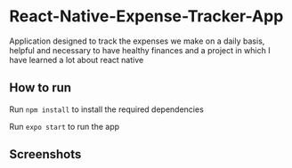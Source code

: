 # React-Native-Expense-Tracker-App

Application designed to track the expenses we make on a daily basis, helpful and necessary to have healthy finances and a project in which I have learned a lot about react native


## How to run
Run `npm install` to install the required dependencies

Run `expo start` to run the app


## Screenshots
